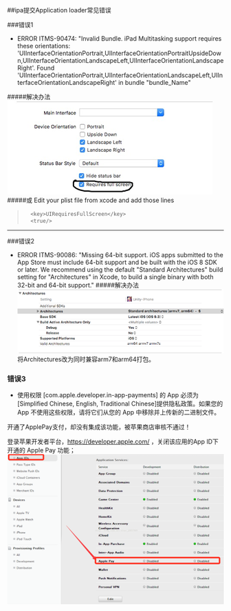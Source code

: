 ##ipa提交Application loader常见错误

###错误1
* ERROR ITMS-90474: "Invalid Bundle. iPad Multitasking support requires these orientations: 'UIInterfaceOrientationPortrait,UIInterfaceOrientationPortraitUpsideDown,UIInterfaceOrientationLandscapeLeft,UIInterfaceOrientationLandscapeRight'. Found 'UIInterfaceOrientationPortrait,UIInterfaceOrientationLandscapeLeft,UIInterfaceOrientationLandscapeRight' in bundle "bundle_Name"

#####解决办法
![Solve1](./ErrorImage/Solve1.png)
#####或
Edit your plist file from xcode and add those lines
>		<key>UIRequiresFullScreen</key>
>		<true/>

---
    
###错误2
* ERROR ITMS-90086: "Missing 64-bit support. iOS apps submitted to the App Store must include 64-bit support and be built with the iOS 8 SDK or later. We recommend using the default "Standard Architectures" build setting for "Architectures" in Xcode, to build a single binary with both 32-bit and 64-bit support."
#####解决办法  
![Solve2](./ErrorImage/Solve2.png)  
将Architectures改为同时兼容arm7和arm64打包。  

### 错误3
* 使用权限 [com.apple.developer.in-app-payments] 的 App 必须为[Simplified Chinese, English, Traditional Chinese]提供隐私政策。如果您的 App 不使用这些权限，请将它们从您的 App 中移除并上传新的二进制文件。  

开通了ApplePay支付，却没有集成该功能，被苹果商店审核不通过！ 

登录苹果开发者平台，https://developer.apple.com/ ，关闭该应用的App ID下开通的 Apple Pay 功能；  
![](./ErrorImage/Solve3.png)